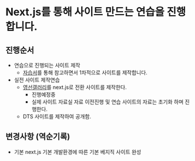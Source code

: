 # Next.js를 통해 사이트 만드는 연습을 진행합니다.
## 진행순서
* 연습으로 진행되는 사이트 제작
  * [자습서](https://webstoryboy.co.kr/1954)를 통해 참고하면서 1차적으로 사이트를 제작합니다.
* 실전 사이트 제작연습
  * [영선갤러리](https://youngsungallery.com/)를 next.js로 전환 사이트를 제작한다.
    * 진행예정중
    * 실제 사이트 자료실 자료 이전진행 및 연습 사이트의 자료는 초기화 하며 진행한다.
  * DTS 사이트를 제작하여 공개함.

## 변경사항 (역순기록)
* 기본 next.js 기본 개발환경에 따른 기본 베지직 사이트 완성